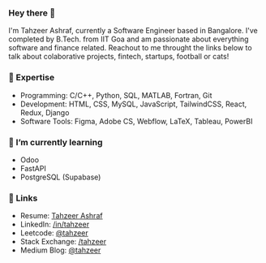 ### Hey there 👋

I'm Tahzeer Ashraf, currently a Software Engineer based in Bangalore. I've completed by B.Tech. from IIT Goa and am passionate about everything software and finance related. Reachout to me throught the links below to talk about colaborative projects, fintech, startups, football or cats!

### 🔭 Expertise

- Programming: C/C++, Python, SQL, MATLAB, Fortran, Git
- Development: HTML, CSS, MySQL, JavaScript, TailwindCSS, React, Redux, Django
- Software Tools: Figma, Adobe CS, Webflow, LaTeX, Tableau, PowerBI

### 📙 I’m currently learning 

- Odoo
- FastAPI
- PostgreSQL (Supabase)

### 🔗 Links 
- Resume: [Tahzeer Ashraf](#)
- LinkedIn: [/in/tahzeer](https://www.linkedin.com/in/tahzeer/)
- Leetcode: [@tahzeer](https://www.leetcode.com/tahzeer/)
- Stack Exchange: [/tahzeer](https://stackexchange.com/users/29624049/tahzeer)
- Medium Blog: [@tahzeer](https://tahzeer.medium.com)
